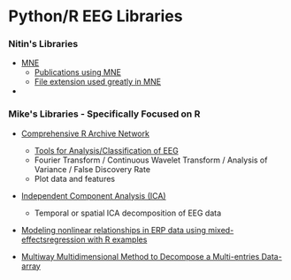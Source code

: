 # Python/R EEG Libraries

### Nitin's Libraries

 - [MNE](http://martinos.org/mne/stable/index.html)
    - [Publications using MNE](http://martinos.org/mne/stable/cited.html)
    - [File extension used greatly in MNE](http://fileinfo.com/extension/fif)
 - 
 
### Mike's Libraries - Specifically Focused on R

 - [Comprehensive R Archive Network](https://cran.r-project.org/)
    - [Tools for Analysis/Classification of EEG](https://cran.r-project.org/web/packages/eegAnalysis/)
    - Fourier Transform / Continuous Wavelet Transform / Analysis of Variance / False Discovery Rate
    - Plot data and features
 
- [Independent Component Analysis (ICA)](http://finzi.psych.upenn.edu/library/eegkit/html/eegica.html)
    - Temporal or spatial ICA decomposition of EEG data
 
- [Modeling nonlinear relationships in ERP data using mixed-effectsregression with R examples](http://onlinelibrary.wiley.com/doi/10.1111/psyp.12299/epdf)

- [Multiway Multidimensional Method to Decompose a Multi-entries Data-array](https://www.jstatsoft.org/article/view/v034i10)
